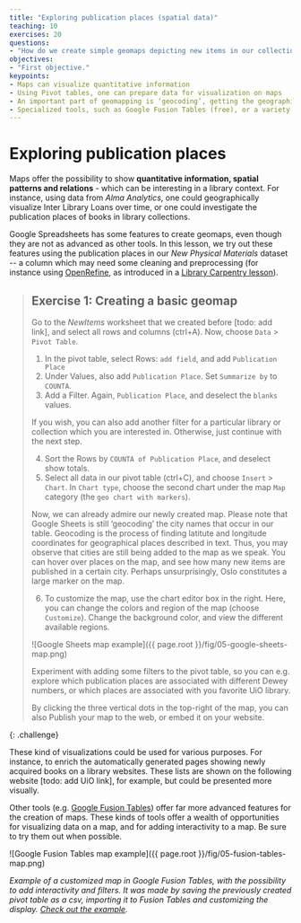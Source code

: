 ```yaml
---
title: "Exploring publication places (spatial data)"
teaching: 10
exercises: 20
questions:
- "How do we create simple geomaps depicting new items in our collection?"
objectives:
- "First objective."
keypoints:
- Maps can visualize quantitative information
- Using Pivot tables, one can prepare data for visualization on maps
- An important part of geomapping is ‘geocoding’, getting the geographical coordinates of a place described in a textual field
- Specialized tools, such as Google Fusion Tables (free), or a variety of paid tools (e.g., Tableau), offer more advanced functionality for geomapping than tools like Google Spreadsheets.
---
```

# Exploring publication places

Maps offer the possibility to show **quantitative information, spatial patterns and relations** - which can be interesting in a library context. For instance, using data from *Alma Analytics*, one could geographically visualize Inter Library Loans over time, or one could investigate the publication places of books in library collections.

Google Spreadsheets has some features to create geomaps, even though they are not as advanced as other tools. In this lesson, we try out these features using the publication places in our *New Physical Materials* dataset -- a column which may need some cleaning and preprocessing (for instance using [OpenRefine](http://openrefine.org/download.html), as introduced in a [Library Carpentry lesson](https://data-lessons.github.io/library-openrefine/)).

> ## Exercise 1: Creating a basic geomap
> 
> Go to the *NewItems* worksheet that we created before [todo: add link], and select all rows and columns (ctrl+A). Now, choose `Data` > `Pivot Table`.
> 
> 1. In the pivot table, select Rows: `add field`, and add `Publication Place`
> 2. Under Values, also add `Publication Place`. Set `Summarize by` to `COUNTA`.
> 3. Add a Filter. Again, `Publication Place`, and deselect the `blanks` values.
> 
> If you wish, you can also add another filter for a particular library or collection which you are interested in. Otherwise, just continue with the next step.
> 
> 4. Sort the Rows by `COUNTA of Publication Place`, and deselect show totals.
> 5. Select all data in our pivot table (ctrl+C), and choose `Insert` > `Chart`. In `Chart type`, choose the second chart under the map `Map` category (the `geo chart with markers`).
> 
> Now, we can already admire our newly created map. Please note that Google Sheets is still ‘geocoding’ the city names that occur in our table. Geocoding is the process of finding latitute and longitude coordinates for geographical places described in text. Thus, you may observe that cities are still being added to the map as we speak. You can hover over places on the map, and see how many new items are published in a certain city. Perhaps unsurprisingly, Oslo constitutes a large marker on the map.
> 
> 6. To customize the map, use the chart editor box in the right. Here, you can change the colors and region of the map (choose `Customize`). Change the background color, and view the different available regions.
> 
> ![Google Sheets map example]({{ page.root }}/fig/05-google-sheets-map.png)
>
> Experiment with adding some filters to the pivot table, so you can e.g. explore which publication places are associated with different Dewey numbers, or which places are associated with you favorite UiO library.
> 
> By clicking the three vertical dots in the top-right of the map, you can also Publish your map to the web, or embed it on your website.
> 
{: .challenge}

These kind of visualizations could be used for various purposes. For instance, to enrich the automatically generated pages showing newly acquired books on a library websites. These lists are shown on the following website [todo: add UiO link], for example, but could be presented more visually.

Other tools (e.g. [Google Fusion Tables](https://fusiontables.google.com/)) offer far more advanced features for the creation of maps. These kinds of tools offer a wealth of opportunities for visualizing data on a map, and for adding interactivity to a map. Be sure to try them out when possible.

![Google Fusion Tables map example]({{ page.root }}/fig/05-fusion-tables-map.png)

*Example of a customized map in Google Fusion Tables, with the possibility to add interactivity and filters. It was made by saving the previously created pivot table as a csv, importing it to Fusion Tables and customizing the display. [Check out the example](https://fusiontables.google.com/DataSource?docid=1EnpraA9JdGXSAX9y97BCKcZwik21W3k6go4rrpJU).*